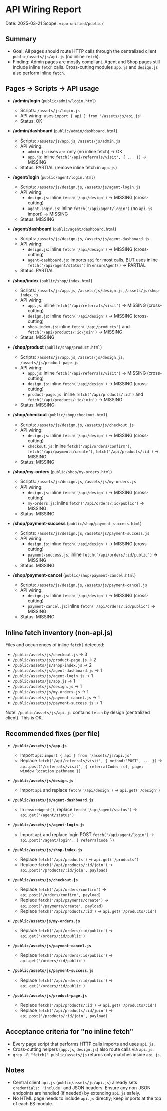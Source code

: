 # API Wiring Report

Date: 2025-03-21
Scope: `vipo-unified/public/`

## Summary
- Goal: All pages should route HTTP calls through the centralized client `public/assets/js/api.js` (no inline `fetch`).
- Finding: Admin pages are mostly compliant. Agent and Shop pages still include inline `fetch` calls. Cross-cutting modules `app.js` and `design.js` also perform inline `fetch`.

## Pages → Scripts → API usage

- **/admin/login** (`public/admin/login.html`)
  - Scripts: `/assets/js/login.js`
  - API wiring: uses `import { api } from '/assets/js/api.js'`
  - Status: OK

- **/admin/dashboard** (`public/admin/dashboard.html`)
  - Scripts: `/assets/js/app.js`, `/assets/js/admin.js`
  - API wiring:
    - `admin.js`: uses `api` only (no inline fetch) → OK
    - `app.js`: inline `fetch('/api/referrals/visit', { ... })` → MISSING
  - Status: PARTIAL (remove inline fetch in `app.js`)

- **/agent/login** (`public/agent/login.html`)
  - Scripts: `/assets/js/design.js`, `/assets/js/agent-login.js`
  - API wiring:
    - `design.js`: inline `fetch('/api/design')` → MISSING (cross-cutting)
    - `agent-login.js`: inline `fetch('/api/agent/login')` (no `api.js` import) → MISSING
  - Status: MISSING

- **/agent/dashboard** (`public/agent/dashboard.html`)
  - Scripts: `/assets/js/design.js`, `/assets/js/agent-dashboard.js`
  - API wiring:
    - `design.js`: inline `fetch('/api/design')` → MISSING (cross-cutting)
    - `agent-dashboard.js`: imports `api` for most calls, BUT uses inline `fetch('/api/agent/status')` in `ensureAgent()` → PARTIAL
  - Status: PARTIAL

- **/shop/index** (`public/shop/index.html`)
  - Scripts: `/assets/js/app.js`, `/assets/js/design.js`, `/assets/js/shop-index.js`
  - API wiring:
    - `app.js`: inline `fetch('/api/referrals/visit')` → MISSING (cross-cutting)
    - `design.js`: inline `fetch('/api/design')` → MISSING (cross-cutting)
    - `shop-index.js`: inline `fetch('/api/products')` and `fetch('/api/products/:id/join')` → MISSING
  - Status: MISSING

- **/shop/product** (`public/shop/product.html`)
  - Scripts: `/assets/js/app.js`, `/assets/js/design.js`, `/assets/js/product-page.js`
  - API wiring:
    - `app.js`: inline `fetch('/api/referrals/visit')` → MISSING (cross-cutting)
    - `design.js`: inline `fetch('/api/design')` → MISSING (cross-cutting)
    - `product-page.js`: inline `fetch('/api/products/:id')` and `fetch('/api/products/:id/join')` → MISSING
  - Status: MISSING

- **/shop/checkout** (`public/shop/checkout.html`)
  - Scripts: `/assets/js/design.js`, `/assets/js/checkout.js`
  - API wiring:
    - `design.js`: inline `fetch('/api/design')` → MISSING (cross-cutting)
    - `checkout.js`: inline `fetch('/api/orders/confirm')`, `fetch('/api/payments/create')`, `fetch('/api/products/:id')` → MISSING
  - Status: MISSING

- **/shop/my-orders** (`public/shop/my-orders.html`)
  - Scripts: `/assets/js/design.js`, `/assets/js/my-orders.js`
  - API wiring:
    - `design.js`: inline `fetch('/api/design')` → MISSING (cross-cutting)
    - `my-orders.js`: inline `fetch('/api/orders/:id/public')` → MISSING
  - Status: MISSING

- **/shop/payment-success** (`public/shop/payment-success.html`)
  - Scripts: `/assets/js/design.js`, `/assets/js/payment-success.js`
  - API wiring:
    - `design.js`: inline `fetch('/api/design')` → MISSING (cross-cutting)
    - `payment-success.js`: inline `fetch('/api/orders/:id/public')` → MISSING
  - Status: MISSING

- **/shop/payment-cancel** (`public/shop/payment-cancel.html`)
  - Scripts: `/assets/js/design.js`, `/assets/js/payment-cancel.js`
  - API wiring:
    - `design.js`: inline `fetch('/api/design')` → MISSING (cross-cutting)
    - `payment-cancel.js`: inline `fetch('/api/orders/:id/public')` → MISSING
  - Status: MISSING

## Inline fetch inventory (non-api.js)
Files and occurrences of inline `fetch(` detected:
- `/public/assets/js/checkout.js` → 3
- `/public/assets/js/product-page.js` → 2
- `/public/assets/js/shop-index.js` → 2
- `/public/assets/js/agent-dashboard.js` → 1
- `/public/assets/js/agent-login.js` → 1
- `/public/assets/js/app.js` → 1
- `/public/assets/js/design.js` → 1
- `/public/assets/js/my-orders.js` → 1
- `/public/assets/js/payment-cancel.js` → 1
- `/public/assets/js/payment-success.js` → 1

Note: `/public/assets/js/api.js` contains `fetch` by design (centralized client). This is OK.

## Recommended fixes (per file)
- **`/public/assets/js/app.js`**
  - Import `api`: `import { api } from '/assets/js/api.js'`
  - Replace `fetch('/api/referrals/visit', { method:'POST', ... })` → `api.post('/referrals/visit', { referralCode: ref, page: window.location.pathname })`

- **`/public/assets/js/design.js`**
  - Import `api` and replace `fetch('/api/design')` → `api.get('/design')`

- **`/public/assets/js/agent-dashboard.js`**
  - In `ensureAgent()`, replace `fetch('/api/agent/status')` → `api.get('/agent/status')`

- **`/public/assets/js/agent-login.js`**
  - Import `api` and replace login POST `fetch('/api/agent/login')` → `api.post('/agent/login', { referralCode })`

- **`/public/assets/js/shop-index.js`**
  - Replace `fetch('/api/products')` → `api.get('/products')`
  - Replace `fetch('/api/products/:id/join')` → `api.post('/products/:id/join', payload)`

- **`/public/assets/js/checkout.js`**
  - Replace `fetch('/api/orders/confirm')` → `api.post('/orders/confirm', payload)`
  - Replace `fetch('/api/payments/create')` → `api.post('/payments/create', payload)`
  - Replace `fetch('/api/products/:id')` → `api.get('/products/:id')`

- **`/public/assets/js/my-orders.js`**
  - Replace `fetch('/api/orders/:id/public')` → `api.get('/orders/:id/public')`

- **`/public/assets/js/payment-cancel.js`**
  - Replace `fetch('/api/orders/:id/public')` → `api.get('/orders/:id/public')`

- **`/public/assets/js/payment-success.js`**
  - Replace `fetch('/api/orders/:id/public')` → `api.get('/orders/:id/public')`

- **`/public/assets/js/product-page.js`**
  - Replace `fetch('/api/products/:id')` → `api.get('/products/:id')`
  - Replace `fetch('/api/products/:id/join')` → `api.post('/products/:id/join', payload)`

## Acceptance criteria for "no inline fetch"
- Every page script that performs HTTP calls imports and uses `api.js`.
- Cross-cutting helpers (`app.js`, `design.js`) also route calls via `api.js`.
- `grep -R "fetch(" public/assets/js` returns only matches inside `api.js`.

## Notes
- Central client `api.js` (`public/assets/js/api.js`) already sets `credentials: 'include'` and JSON headers. Ensure any non-JSON endpoints are handled (if needed) by extending `api.js` safely.
- No HTML page needs to include `api.js` directly; keep imports at the top of each ES module.
